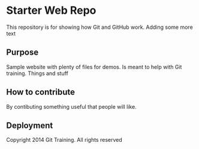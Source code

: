 # Starter Web Repo

This repository is for showing how Git and GitHub work. Adding some more text

## Purpose

Sample website with plenty of files for demos. Is meant to help with Git training. Things and stuff

## How to contribute

By contibuting something useful that people will like.

## Deployment

Copyright 2014 Git Training. All rights reserved